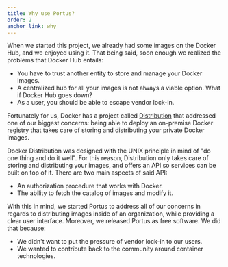 ```yaml
---
title: Why use Portus?
order: 2
anchor_link: why
---
```


<p>
When we started this project, we already had some images on the Docker Hub, and
we enjoyed using it. That being said, soon enough we realized the problems that
Docker Hub entails:
</p>

<ul>
<li>You have to trust another entity to store and manage your Docker images.</li>
<li>A centralized hub for all your images is not always a viable option. What if Docker Hub goes down?</li>
<li>As a user, you should be able to escape vendor lock-in.</li>
</ul>

<p>
Fortunately for us, Docker has a project called <a href="https://github.com/docker/distribution">Distribution</a>
that addressed one of our biggest concerns: being able to deploy an on-premise
Docker registry that takes care of storing and distributing your private Docker
images.
</p>

<p>
Docker Distribution was designed with the UNIX principle in mind of "do one
thing and do it well". For this reason, Distribution only takes care of storing
and distributing your images, and offers an API so services can be built on top
of it. There are two main aspects of said API:
</p>

<ul>
<li>An authorization procedure that works with Docker.</li>
<li>The ability to fetch the catalog of images and modify it.</li>
</ul>

<p>
With this in mind, we started Portus to address all of our concerns in regards
to distributing images inside of an organization, while providing a clear user
interface. Moreover, we released Portus as free software. We did that because:
</p>

<ul>
<li>We didn't want to put the pressure of vendor lock-in to our users.</li>
<li>We wanted to contribute back to the community around container technologies.</li>
</ul>
